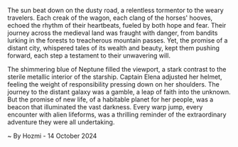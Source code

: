 
The sun beat down on the dusty road, a relentless tormentor to the weary travelers. Each creak of the wagon, each clang of the horses' hooves, echoed the rhythm of their heartbeats, fueled by both hope and fear. Their journey across the medieval land was fraught with danger, from bandits lurking in the forests to treacherous mountain passes. Yet, the promise of a distant city, whispered tales of its wealth and beauty, kept them pushing forward, each step a testament to their unwavering will.

The shimmering blue of Neptune filled the viewport, a stark contrast to the sterile metallic interior of the starship. Captain Elena adjusted her helmet, feeling the weight of responsibility pressing down on her shoulders. The journey to the distant galaxy was a gamble, a leap of faith into the unknown. But the promise of new life, of a habitable planet for her people, was a beacon that illuminated the vast darkness. Every warp jump, every encounter with alien lifeforms, was a thrilling reminder of the extraordinary adventure they were all undertaking. 

~ By Hozmi - 14 October 2024
